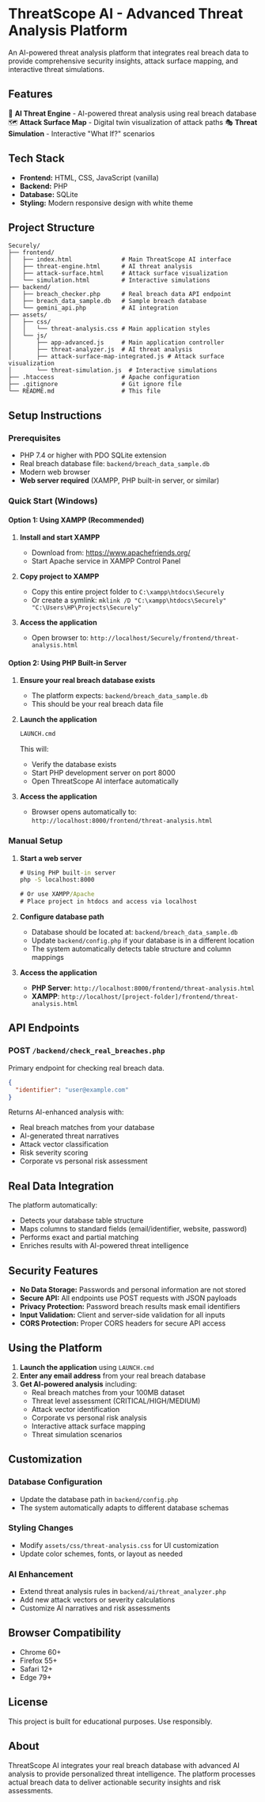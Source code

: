 # ThreatScope AI - Advanced Threat Analysis Platform

An AI-powered threat analysis platform that integrates real breach data to provide comprehensive security insights, attack surface mapping, and interactive threat simulations.

## Features

🤖 **AI Threat Engine** - AI-powered threat analysis using real breach database
🗺️ **Attack Surface Map** - Digital twin visualization of attack paths
🎭 **Threat Simulation** - Interactive "What If?" scenarios

## Tech Stack

- **Frontend:** HTML, CSS, JavaScript (vanilla)
- **Backend:** PHP
- **Database:** SQLite
- **Styling:** Modern responsive design with white theme

## Project Structure

```
Securely/
├── frontend/
│   ├── index.html              # Main ThreatScope AI interface
│   ├── threat-engine.html      # AI threat analysis
│   ├── attack-surface.html     # Attack surface visualization
│   └── simulation.html         # Interactive simulations
├── backend/
│   ├── breach_checker.php      # Real breach data API endpoint
│   ├── breach_data_sample.db   # Sample breach database
│   └── gemini_api.php          # AI integration
├── assets/
│   ├── css/
│   │   └── threat-analysis.css # Main application styles
│   └── js/
│       ├── app-advanced.js     # Main application controller
│       ├── threat-analyzer.js  # AI threat analysis
│       ├── attack-surface-map-integrated.js # Attack surface visualization
│       └── threat-simulation.js  # Interactive simulations
├── .htaccess                   # Apache configuration
├── .gitignore                  # Git ignore file
└── README.md                   # This file
```

## Setup Instructions

### Prerequisites
- PHP 7.4 or higher with PDO SQLite extension
- Real breach database file: `backend/breach_data_sample.db`
- Modern web browser
- **Web server required** (XAMPP, PHP built-in server, or similar)

### Quick Start (Windows)

#### Option 1: Using XAMPP (Recommended)

1. **Install and start XAMPP**
   - Download from: https://www.apachefriends.org/
   - Start Apache service in XAMPP Control Panel

2. **Copy project to XAMPP**
   - Copy this entire project folder to `C:\xampp\htdocs\Securely`
   - Or create a symlink: `mklink /D "C:\xampp\htdocs\Securely" "C:\Users\HP\Projects\Securely"`

3. **Access the application**
   - Open browser to: `http://localhost/Securely/frontend/threat-analysis.html`

#### Option 2: Using PHP Built-in Server

1. **Ensure your real breach database exists**
   - The platform expects: `backend/breach_data_sample.db`
   - This should be your real breach data file

2. **Launch the application**
   ```cmd
   LAUNCH.cmd
   ```
   This will:
   - Verify the database exists
   - Start PHP development server on port 8000
   - Open ThreatScope AI interface automatically

3. **Access the application**
   - Browser opens automatically to: `http://localhost:8000/frontend/threat-analysis.html`

### Manual Setup

1. **Start a web server**
   ```cmd
   # Using PHP built-in server
   php -S localhost:8000
   
   # Or use XAMPP/Apache
   # Place project in htdocs and access via localhost
   ```

2. **Configure database path**
   - Database should be located at: `backend/breach_data_sample.db`
   - Update `backend/config.php` if your database is in a different location
   - The system automatically detects table structure and column mappings

3. **Access the application**
   - **PHP Server**: `http://localhost:8000/frontend/threat-analysis.html`
   - **XAMPP**: `http://localhost/[project-folder]/frontend/threat-analysis.html`

## API Endpoints

### POST `/backend/check_real_breaches.php`
Primary endpoint for checking real breach data.
```json
{
  "identifier": "user@example.com"
}
```

Returns AI-enhanced analysis with:
- Real breach matches from your database
- AI-generated threat narratives
- Attack vector classification
- Risk severity scoring
- Corporate vs personal risk assessment

## Real Data Integration

The platform automatically:
- Detects your database table structure
- Maps columns to standard fields (email/identifier, website, password)
- Performs exact and partial matching
- Enriches results with AI-powered threat intelligence

## Security Features

- **No Data Storage:** Passwords and personal information are not stored
- **Secure API:** All endpoints use POST requests with JSON payloads
- **Privacy Protection:** Password breach results mask email identifiers
- **Input Validation:** Client and server-side validation for all inputs
- **CORS Protection:** Proper CORS headers for secure API access

## Using the Platform

1. **Launch the application** using `LAUNCH.cmd`
2. **Enter any email address** from your real breach database
3. **Get AI-powered analysis** including:
   - Real breach matches from your 100MB dataset
   - Threat level assessment (CRITICAL/HIGH/MEDIUM)
   - Attack vector identification
   - Corporate vs personal risk analysis
   - Interactive attack surface mapping
   - Threat simulation scenarios

## Customization

### Database Configuration
- Update the database path in `backend/config.php`
- The system automatically adapts to different database schemas

### Styling Changes
- Modify `assets/css/threat-analysis.css` for UI customization
- Update color schemes, fonts, or layout as needed

### AI Enhancement
- Extend threat analysis rules in `backend/ai/threat_analyzer.php`
- Add new attack vectors or severity calculations
- Customize AI narratives and risk assessments

## Browser Compatibility

- Chrome 60+
- Firefox 55+
- Safari 12+
- Edge 79+

## License

This project is built for educational purposes. Use responsibly.

## About

ThreatScope AI integrates your real breach database with advanced AI analysis to provide personalized threat intelligence. The platform processes actual breach data to deliver actionable security insights and risk assessments.
